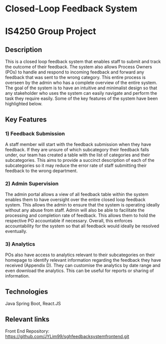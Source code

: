 # Closed-Loop Feedback System
# IS4250 Group Project

## Description
This is a closed loop feedback system that enables staff to submit and track the outcome of their feedback. The system also allows Process Owners (POs) to handle and respond to incoming feedback and forward any feedback that was sent to the wrong category. This entire process is overseen by the admin who has a complete overview of the entire system. The goal of the system is to have an intuitive and minimalist design so that any stakeholder who uses the system can easily navigate and perform the task they require easily. Some of the key features of the system have been highlighted below.

## Key Features
### 1) Feedback Submission
A staff member will start with the feedback submission when they have feedback. If they are unsure of which subcategory their feedback falls under, our team has created a table with the list of categories and their subcategories. This aims to provide a succinct description of each of the subcategories so it may reduce the error rate of staff submitting their feedback to the wrong department.

### 2) Admin Supervision
The admin portal allows a view of all feedback table within the system enables them to have oversight over the entire closed loop feedback system. This allows the admin to ensure that the system is operating ideally without any abuse from staff. Admin will also be able to facilitate the processing and completion rate of feedback. This allows them to hold the respective PO accountable if necessary. Overall, this enforces accountability for the system so that all feedback would ideally be resolved eventually.

### 3) Analytics
POs also have access to analytics relevant to their subcategories on their homepage to identify relevant information regarding the feedback they have received (Appendix D). They can customise the analytics by date range and even download the analytics. This can be useful for reports or sharing of information.

## Technologies
Java Spring Boot, 
React.JS

## Relevant links
Front End Repository: https://github.com/JYLim99/sghfeedbacksystemfrontend.git
